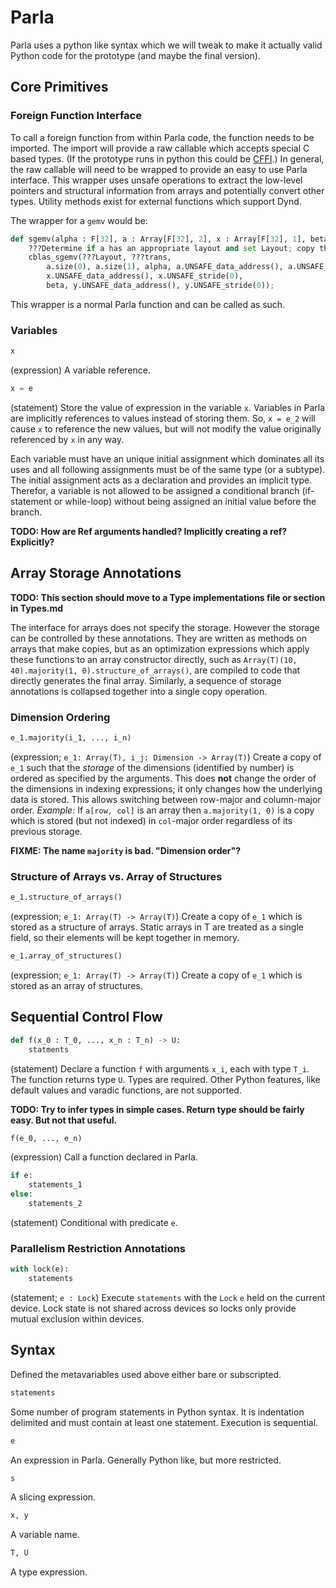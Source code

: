 # Parla

Parla uses a python like syntax which we will tweak to make it actually valid Python code for the prototype (and maybe the final version).


## Core Primitives


### Foreign Function Interface

To call a foreign function from within Parla code, the function needs to be imported.
The import will provide a raw callable which accepts special C based types.
(If the prototype runs in python this could be [CFFI](https://cffi.readthedocs.io/en/latest/).)
In general, the raw callable will need to be wrapped to provide an easy to use Parla interface.
This wrapper uses unsafe operations to extract the low-level pointers and structural information from arrays and potentially convert other types.
Utility methods exist for external functions which support Dynd.

The wrapper for a `gemv` would be:
```python
def sgemv(alpha : F[32], a : Array[F[32], 2], x : Array[F[32], 1], beta : F[32], y : Array[F[32], 1].Mutable):
    ???Determine if a has an appropriate layout and set Layout; copy the array if the layout is not gemv compatible.
    cblas_sgemv(???Layout, ???trans, 
        a.size(0), a.size(1), alpha, a.UNSAFE_data_address(), a.UNSAFE_stride(0), 
        x.UNSAFE_data_address(), x.UNSAFE_stride(0), 
        beta, y.UNSAFE_data_address(), y.UNSAFE_stride(0));
```
This wrapper is a normal Parla function and can be called as such.


### Variables

```python
x
```
(expression)
A variable reference.

```python
x = e
```
(statement)
Store the value of expression in the variable `x`.
Variables in Parla are implicitly references to values instead of storing them.
So, `x = e_2` will cause `x` to reference the new values, but will not modify the value originally referenced by `x` in any way.

Each variable must have an unique initial assignment which dominates all its uses and all following assignments must be of the same type (or a subtype).
The initial assignment acts as a declaration and provides an implicit type.
Therefor, a variable is not allowed to be assigned a conditional branch (if-statement or while-loop) without being assigned an initial value before the branch.

**TODO: How are Ref arguments handled? Implicitly creating a ref? Explicitly?**


## Array Storage Annotations

**TODO: This section should move to a Type implementations file or section in Types.md**

The interface for arrays does not specify the storage.
However the storage can be controlled by these annotations.
They are written as methods on arrays that make copies, but as an optimization expressions which apply these functions to an array constructor directly, such as `Array(T)(10, 40).majority(1, 0).structure_of_arrays()`, are compiled to code that directly generates the final array.
Similarly, a sequence of storage annotations is collapsed together into a single copy operation.


### Dimension Ordering

```python
e_1.majority(i_1, ..., i_n)
```
(expression; `e_1: Array(T), i_j: Dimension -> Array(T)`)
Create a copy of `e_1` such that the *storage* of the dimensions (identified by number) is ordered as specified by the arguments.
This does **not** change the order of the dimensions in indexing expressions; it only changes how the underlying data is stored.
This allows switching between row-major and column-major order.
*Example:* If `a[row, col]` is an array then `a.majority(1, 0)` is a copy which is stored (but not indexed) in `col`-major order regardless of its previous storage.

**FIXME: The name `majority` is bad. "Dimension order"?**


### Structure of Arrays vs. Array of Structures

```python
e_1.structure_of_arrays()
```
(expression; `e_1: Array(T) -> Array(T)`)
Create a copy of `e_1` which is stored as a structure of arrays.
Static arrays in T are treated as a single field, so their elements will be kept together in memory.

```python
e_1.array_of_structures()
```
(expression; `e_1: Array(T) -> Array(T)`)
Create a copy of `e_1` which is stored as an array of structures.


## Sequential Control Flow

```python
def f(x_0 : T_0, ..., x_n : T_n) -> U:
    statments
```
(statement)
Declare a function `f` with arguments `x_i`, each with type `T_i`.
The function returns type `U`.
Types are required.
Other Python features, like default values and varadic functions, are not supported.

**TODO: Try to infer types in simple cases. Return type should be fairly easy. But not that useful.**

```python
f(e_0, ..., e_n)
```
(expression)
Call a function declared in Parla.

```python
if e:
    statements_1
else:
    statements_2
```
(statement)
Conditional with predicate `e`.


### Parallelism Restriction Annotations


```python
with lock(e):
    statements
```
(statement; `e : Lock`)
Execute `statements` with the `Lock` `e` held on the current device.
Lock state is not shared across devices so locks only provide mutual exclusion within devices.


## Syntax

Defined the metavariables used above either bare or subscripted.

```python
statements
```
Some number of program statements in Python syntax.
It is indentation delimited and must contain at least one statement.
Execution is sequential.

```python
e
```
An expression in Parla.
Generally Python like, but more restricted.

```python
s
```
A slicing expression.

```python
x, y
```
A variable name.

```python
T, U
```
A type expression.


